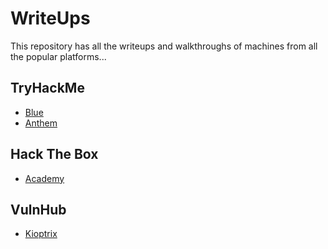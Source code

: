 # WriteUps
This repository has all the writeups and walkthroughs of machines from all the popular platforms... 

## TryHackMe

- [Blue](https://github.com/mishqatabid/WriteUps/blob/main/TryHackMe/Blue.md)
- [Anthem](https://github.com/mishqatabid/WriteUps/blob/main/TryHackMe/Anthem.md)


## Hack The Box

- [Academy](https://github.com/mishqatabid/WriteUps/blob/main/HackTheBox/Academy.md)


## VulnHub

- [Kioptrix](https://github.com/mishqatabid/WriteUps/blob/main/VulnHub/Kioptrix_Level1.md)
